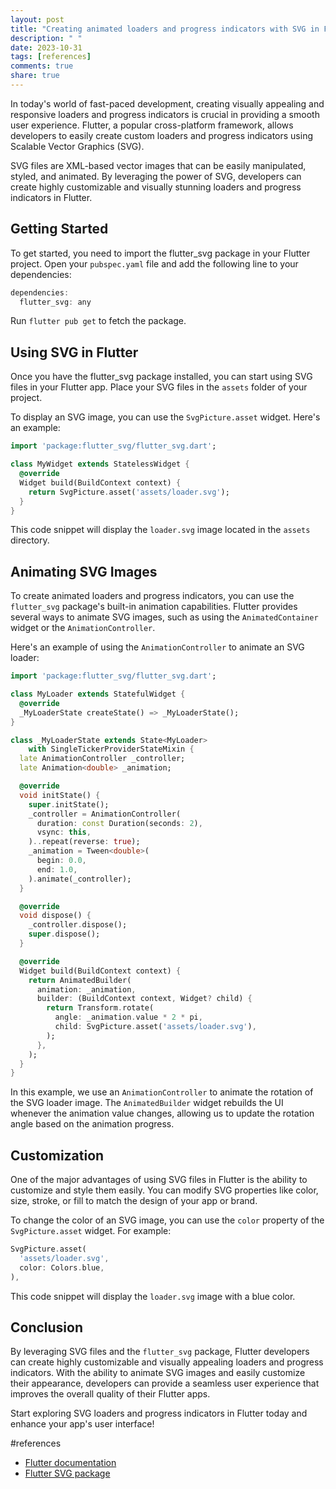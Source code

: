 ```yaml
---
layout: post
title: "Creating animated loaders and progress indicators with SVG in Flutter"
description: " "
date: 2023-10-31
tags: [references]
comments: true
share: true
---
```


In today's world of fast-paced development, creating visually appealing and responsive loaders and progress indicators is crucial in providing a smooth user experience. Flutter, a popular cross-platform framework, allows developers to easily create custom loaders and progress indicators using Scalable Vector Graphics (SVG).

SVG files are XML-based vector images that can be easily manipulated, styled, and animated. By leveraging the power of SVG, developers can create highly customizable and visually stunning loaders and progress indicators in Flutter.

## Getting Started

To get started, you need to import the flutter_svg package in your Flutter project. Open your `pubspec.yaml` file and add the following line to your dependencies:

```dart
dependencies:
  flutter_svg: any
```

Run `flutter pub get` to fetch the package.

## Using SVG in Flutter

Once you have the flutter_svg package installed, you can start using SVG files in your Flutter app. Place your SVG files in the `assets` folder of your project.

To display an SVG image, you can use the `SvgPicture.asset` widget. Here's an example:

```dart
import 'package:flutter_svg/flutter_svg.dart';

class MyWidget extends StatelessWidget {
  @override
  Widget build(BuildContext context) {
    return SvgPicture.asset('assets/loader.svg');
  }
}
```

This code snippet will display the `loader.svg` image located in the `assets` directory.

## Animating SVG Images

To create animated loaders and progress indicators, you can use the `flutter_svg` package's built-in animation capabilities. Flutter provides several ways to animate SVG images, such as using the `AnimatedContainer` widget or the `AnimationController`.

Here's an example of using the `AnimationController` to animate an SVG loader:

```dart
import 'package:flutter_svg/flutter_svg.dart';

class MyLoader extends StatefulWidget {
  @override
  _MyLoaderState createState() => _MyLoaderState();
}

class _MyLoaderState extends State<MyLoader>
    with SingleTickerProviderStateMixin {
  late AnimationController _controller;
  late Animation<double> _animation;

  @override
  void initState() {
    super.initState();
    _controller = AnimationController(
      duration: const Duration(seconds: 2),
      vsync: this,
    )..repeat(reverse: true);
    _animation = Tween<double>(
      begin: 0.0,
      end: 1.0,
    ).animate(_controller);
  }

  @override
  void dispose() {
    _controller.dispose();
    super.dispose();
  }

  @override
  Widget build(BuildContext context) {
    return AnimatedBuilder(
      animation: _animation,
      builder: (BuildContext context, Widget? child) {
        return Transform.rotate(
          angle: _animation.value * 2 * pi,
          child: SvgPicture.asset('assets/loader.svg'),
        );
      },
    );
  }
}
```

In this example, we use an `AnimationController` to animate the rotation of the SVG loader image. The `AnimatedBuilder` widget rebuilds the UI whenever the animation value changes, allowing us to update the rotation angle based on the animation progress.

## Customization

One of the major advantages of using SVG files in Flutter is the ability to customize and style them easily. You can modify SVG properties like color, size, stroke, or fill to match the design of your app or brand.

To change the color of an SVG image, you can use the `color` property of the `SvgPicture.asset` widget. For example:

```dart
SvgPicture.asset(
  'assets/loader.svg',
  color: Colors.blue,
),
```

This code snippet will display the `loader.svg` image with a blue color.

## Conclusion

By leveraging SVG files and the `flutter_svg` package, Flutter developers can create highly customizable and visually appealing loaders and progress indicators. With the ability to animate SVG images and easily customize their appearance, developers can provide a seamless user experience that improves the overall quality of their Flutter apps.

Start exploring SVG loaders and progress indicators in Flutter today and enhance your app's user interface!

#references
- [Flutter documentation](https://flutter.dev/)
- [Flutter SVG package](https://pub.dev/packages/flutter_svg)